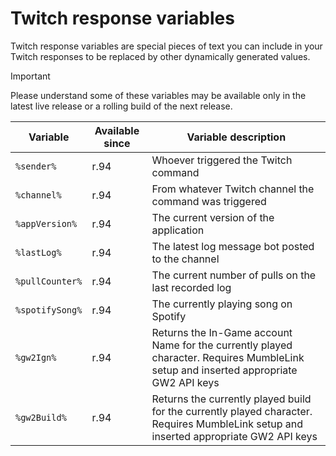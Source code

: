# Twitch response variables

Twitch response variables are special pieces of text you can include in your Twitch responses to be replaced by other
dynamically generated values.

> [!IMPORTANT]
> Please understand some of these variables may be available only in the latest live release or a rolling build of the
> next release.

| Variable        | Available since | Variable description                                                                                                                   |
|-----------------|-----------------|----------------------------------------------------------------------------------------------------------------------------------------|
| `%sender%`      | r.94            | Whoever triggered the Twitch command                                                                                                   |
| `%channel%`     | r.94            | From whatever Twitch channel the command was triggered                                                                                 |
| `%appVersion%`  | r.94            | The current version of the application                                                                                                 |
| `%lastLog%`     | r.94            | The latest log message bot posted to the channel                                                                                       |
| `%pullCounter%` | r.94            | The current number of pulls on the last recorded log                                                                                   |
| `%spotifySong%` | r.94            | The currently playing song on Spotify                                                                                                  |
| `%gw2Ign%`      | r.94            | Returns the In-Game account Name for the currently played character. Requires MumbleLink setup and inserted appropriate GW2 API keys   |
| `%gw2Build%`    | r.94            | Returns the currently played build for the currently played character. Requires MumbleLink setup and inserted appropriate GW2 API keys |
